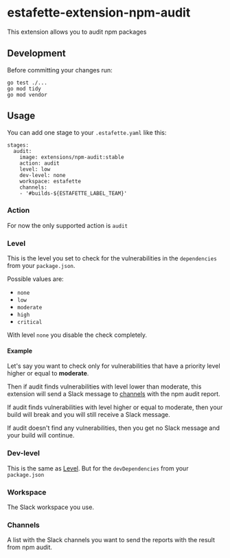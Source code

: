 # estafette-extension-npm-audit
This extension allows you to audit npm packages

## Development
Before committing your changes run:

```
go test ./...
go mod tidy
go mod vendor
```
## Usage
You can add one stage to your `.estafette.yaml` like this:
```
stages:
  audit:
    image: extensions/npm-audit:stable
    action: audit
    level: low
    dev-level: none
    workspace: estafette
    channels:
    - '#builds-${ESTAFETTE_LABEL_TEAM}'
```

### Action
For now the only supported action is `audit`

### Level
This is the level you set to check for the vulnerabilities in the `dependencies` from your `package.json`.

Possible values are:
 - `none`
 - `low`
 - `moderate`
 - `high`
 - `critical`

With level `none` you disable the check completely.

#### Example
Let's say you want to check only for vulnerabilities that have a priority level higher or equal to **moderate**.

Then if audit finds vulnerabilities with level lower than moderate, this extension will send a Slack message to [channels](#channels) with the npm audit report.

If audit finds vulnerabilities with level higher or equal to moderate, then your build will break and you will still receive a Slack message.

If audit doesn't find any vulnerabilities, then you get no Slack message and your build will continue.

### Dev-level
This is the same as [Level](#level). But for the `devDependencies` from your `package.json`

### Workspace
The Slack workspace you use.

### Channels
A list with the Slack channels you want to send the reports with the result from npm audit.
